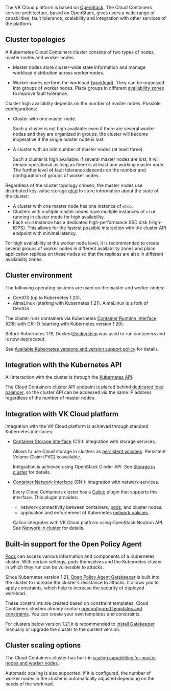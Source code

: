 The VK Cloud platform is based on [OpenStack](https://www.openstack.org/). The Cloud Containers service architecture, based on OpenStack, gives users a wide range of capabilities, fault tolerance, scalability and integration with other services of the platform.

## Cluster topologies

A Kubernetes Cloud Containers cluster consists of two types of nodes, master nodes and worker nodes:

- Master nodes store cluster-wide state information and manage workload distribution across worker nodes.

- Worker nodes perform the workload ([workload](https://kubernetes.io/docs/concepts/workloads/)). They can be organized into groups of worker nodes. Place groups in different [availability zones](../../../../additionals/it-security/platform-security#availability_zones) to improve fault tolerance.

Cluster high availablity depends on the number of master nodes. Possible configurations:

- Cluster with one master node.

  Such a cluster is not high available: even if there are several worker nodes and they are organized in groups, the cluster will become inoperative if the single master node is lost.

- A cluster with an odd number of master nodes (at least three).

  Such a cluster is high available: if several master nodes are lost, it will remain operational as long as there is at least one working master node. The further level of fault tolerance depends on the number and configuration of groups of worker nodes.

Regardless of the cluster topology chosen, the master nodes use distributed key-value storage [etcd](https://etcd.io/) to store information about the state of the cluster:

- A cluster with one master node has one instance of `etcd`.
- Clusters with multiple master nodes have multiple instances of `etcd` running in cluster mode for high availability.
- Each `etcd` instance has a dedicated high-performance SSD disk (High-IOPS). This allows for the fastest possible interaction with the cluster API endpoint with minimal latency.

For high availability at the worker node level, it is recommended to create several groups of worker nodes in different availability zones and place application replicas on these nodes so that the replicas are also in different availability zones.

## Cluster environment

The following operating systems are used on the master and worker nodes:

- CentOS (up to Kubernetes 1.20).
- AlmaLinux (starting with Kubernetes 1.21). AlmaLinux is a fork of CentOS.

The cluster runs containers via Kubernetes [Container Runtime Interface](https://kubernetes.io/docs/concepts/architecture/cri/) (CRI) with CRI-O (starting with Kubernetes version 1.20).

<info>

Before Kubernetes 1.19, Docker\\[Dockershim](https://kubernetes.io/blog/2022/05/03/dockershim-historical-context/) was used to run containers and is now deprecated.

</info>

See [Available Kubernetes versions and version support policy](../versions/) for details.

## Integration with the Kubernetes API

All interaction with the cluster is through the [Kubernetes API](https://kubernetes.io/ru/docs/concepts/overview/kubernetes-api/).

The Cloud Containers cluster API endpoint is placed behind [dedicated load balancer](../network/), so the cluster API can be accessed via the same IP address regardless of the number of master nodes.

## Integration with VK Cloud platform

Integration with the VK Cloud platform is achieved through standard Kubernetes interfaces:

- [Container Storage Interface](https://kubernetes-csi.github.io/docs/) (CSI): integration with storage services.

  Allows to use Cloud storage in clusters as [persistent volumes](https://kubernetes.io/docs/concepts/storage/persistent-volumes/).
  Persistent Volume Claim (PVC) is available.

  Integration is achieved using OpenStack Cinder API. See [Storage in cluster](../storage/) for details.

- [Container Network Interface](https://kubernetes.io/docs/concepts/extend-kubernetes/compute-storage-net/network-plugins/) (CNI): integration with network services.

  Every Cloud Containers cluster has a [Calico](https://projectcalico.docs.tigera.io/about/about-calico) plugin that supports this interface. This plugin provides:

  - network connectivity between containers, [pods](../../k8s-reference/pods), and cluster nodes;
  - application and enforcement of Kubernetes [network policies](https://kubernetes.io/docs/concepts/services-networking/network-policies/).

  Calico integrates with VK Cloud platform using OpenStack Neutron API. See [Network in cluster](../network/) for details.

## Built-in support for the Open Policy Agent

[Pods](https://kubernetes.io/docs/concepts/workloads/pods/) can access various information and components of a Kubernetes cluster. With certain settings, pods themselves and the Kubernetes cluster in which they run can be vulnerable to attacks.

Since Kubernetes version 1.21, [Open Policy Agent Gatekeeper](../../k8s-reference/gatekeeper/) is built into the cluster to increase the cluster's resistance to attacks. It allows you to apply constraints, which help to increase the security of deployed workload.

These constraints are created based on constraint templates. Cloud Containers clusters already contain [preconfigured templates and constraints](../addons-and-settings/settings#pre_configured_gatekeeper_templates_and_constraints). You can create your own templates and constraints.

For clusters below version 1.21 it is recommended to [install Gatekeeper](../../install-tools/gatekeeper) manually or upgrade the cluster to the current version.

## Cluster scaling options

The Cloud Containers cluster has built-in [scaling capabilities for master nodes and worker nodes](../scale).

Automatic scaling is also supported: if it is configured, the number of worker nodes in the cluster is automatically adjusted depending on the needs of the workload.
